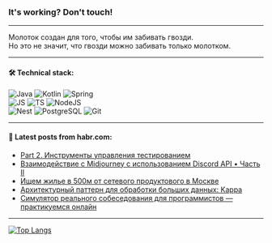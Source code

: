 ### It's working? Don't touch!

---
Молоток создан для того, чтобы им забивать гвозди. <br>
Но это не значит, что гвозди можно забивать только молотком.

---

#### 🛠️ Technical stack:

![Java](https://img.shields.io/badge/Java-informational?logo=Oracle&style=flat&logoColor=white&color=FF4500)
![Kotlin](https://img.shields.io/badge/Kotlin-informational?logo=Kotlin&style=flat&logoColor=white&color=774D97)
![Spring](https://img.shields.io/badge/SpringBoot-informational?logo=SpringBoot&style=flat&logoColor=white&color=6DB33F) <br>
![JS](https://img.shields.io/badge/JS-informational?logo=javaScript&style=flat&logoColor=black&color=F7Df1E)
![TS](https://img.shields.io/badge/TypeScript-informational?logo=typeScript&style=flat&logoColor=black&color=0667A8)
![NodeJS](https://img.shields.io/badge/NodeJS-informational?logo=node.js&style=flat&logoColor=white&color=70A760) <br>
![Nest](https://img.shields.io/badge/NestJS-informational?logo=NestJS&style=flat&logoColor=white&color=E0234E)
![PostgreSQL](https://img.shields.io/badge/PostgreSQL-informational?logo=PostgreSQL&style=flat&logoColor=white&color=DAA520)
![Git](https://img.shields.io/badge/Git-informational?logo=git&style=flat&logoColor=white&color=778899)

___

#### 💬 Latest posts from habr.com:

<!-- BLOG-POST-LIST:START -->
- [Part 2. Инструменты управления тестированием](https://habr.com/ru/articles/771138/?utm_source=habrahabr&utm_medium=rss&utm_campaign=771138)
- [Взаимодействие с Midjourney с использованием Discord API • Часть II](https://habr.com/ru/articles/771178/?utm_source=habrahabr&utm_medium=rss&utm_campaign=771178)
- [Ищем жилье в 500м от сетевого продуктового в Москве](https://habr.com/ru/articles/771184/?utm_source=habrahabr&utm_medium=rss&utm_campaign=771184)
- [Архитектурный паттерн для обработки больших данных: Kappa](https://habr.com/ru/companies/otus/articles/769350/?utm_source=habrahabr&utm_medium=rss&utm_campaign=769350)
- [Симулятор реального собеседования для программистов — практикуемся онлайн](https://habr.com/ru/articles/771166/?utm_source=habrahabr&utm_medium=rss&utm_campaign=771166)
<!-- BLOG-POST-LIST:END -->

---
[![Top Langs](https://github-readme-stats-git-master-advtsetting-gmailcom.vercel.app/api/top-langs/?username=zloylis&langs_count=10&hide_title=false&title_color=e6edf3&size_weight=0.5&count_weight=0.5&layout=compact&hide_border=true&theme=dracula)](https://github.com/zloylis)

<!-- ![GitHub stats](https://github-readme-stats-git-master-advtsetting-gmailcom.vercel.app/api?username=zloylis&show_icons=true&hide_border=true&theme=dracula&hide_title=true&include_all_commits=true&count_private=true&hide=contribs&hide_rank=true) -->
